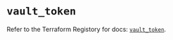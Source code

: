 # `vault_token`

Refer to the Terraform Registory for docs: [`vault_token`](https://registry.terraform.io/providers/hashicorp/vault/3.22.0/docs/resources/token).
